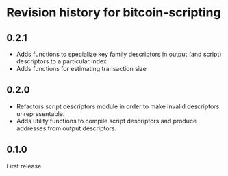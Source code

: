 # Revision history for bitcoin-scripting 

## 0.2.1

* Adds functions to specialize key family descriptors in output (and script) descriptors to a particular index
* Adds functions for estimating transaction size

## 0.2.0

* Refactors script descriptors module in order to make invalid descriptors unrepresentable.
* Adds utility functions to compile script descriptors and produce addresses from output descriptors.

## 0.1.0

First release
